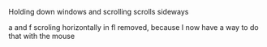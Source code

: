 Holding down windows and scrolling scrolls sideways

a and f scroling horizontally in fl removed, because I now have a way to do that with the mouse